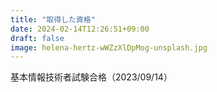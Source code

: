```yaml
---
title: "取得した資格"
date: 2024-02-14T12:26:51+09:00
draft: false
image: helena-hertz-wWZzXlDpMog-unsplash.jpg
---
```


基本情報技術者試験合格（2023/09/14）
